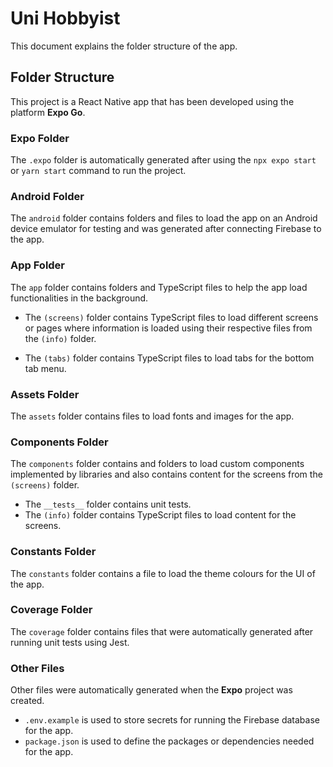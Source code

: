 # Uni Hobbyist
This document explains the folder structure of the app.

## Folder Structure
This project is a React Native app that has been developed using the platform **Expo Go**.

### Expo Folder
The `.expo` folder is automatically generated after using the `npx expo start` or `yarn start` command to run
the project.

### Android Folder
The `android` folder contains folders and files to load the app on an Android device emulator for testing and was generated after connecting Firebase to the app.

### App Folder
The `app` folder contains folders and TypeScript files to help the app load functionalities in the background.

- The `(screens)` folder contains TypeScript files to load different screens or pages where information is loaded using their respective files from the `(info)` folder.

- The `(tabs)` folder contains TypeScript files to load tabs for the bottom tab menu.

### Assets Folder
The `assets` folder contains files to load fonts and images for the app.

### Components Folder
The `components` folder contains and folders to load custom components implemented by libraries and also contains content for the screens from the `(screens)` folder.

- The `__tests__` folder contains unit tests.
- The `(info)` folder contains TypeScript files to load content for the screens.

### Constants Folder
The `constants` folder contains a file to load the theme colours for the UI of the app.

### Coverage Folder
The `coverage` folder contains files that were automatically generated after running unit tests using Jest.

### Other Files
Other files were automatically generated when the **Expo** project was created.
- `.env.example` is used to store secrets for running the Firebase database for the app.
- `package.json` is used to define the packages or dependencies needed for the app.
